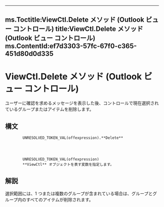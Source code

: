 

---
ms.Toctitle:ViewCtl.Delete メソッド (Outlook ビュー コントロール)
title:ViewCtl.Delete メソッド (Outlook ビュー コントロール)
ms.ContentId:ef7d3303-57fc-67f0-c365-451d80d0d335
---
# ViewCtl.Delete メソッド (Outlook ビュー コントロール)




ユーザーに確認を求めるメッセージを表示した後、コントロールで現在選択されているグループまたはアイテムを削除します。

## 構文

            UNRESOLVED_TOKEN_VAL(offexpression).**Delete**




            UNRESOLVED_TOKEN_VAL(offexpression)
            **ViewCtl** オブジェクトを表す変数を指定します。



## 解説
選択範囲には、1 つまたは複数のグループが含まれている場合は、グループとグループ内のすべてのアイテムが削除されます。




